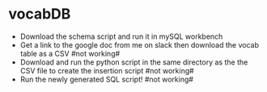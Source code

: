 # vocabDB
- Download the schema script and run it in mySQL workbench
- Get a link to the google doc from me on slack then download the vocab table as a CSV #not working#
- Download and run the python script in the same directory as the the CSV file to create the insertion script #not working#
- Run the newly generated SQL script! #not working#
## 
